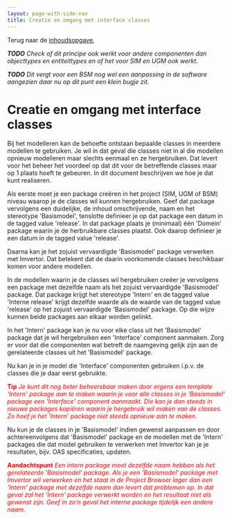 ```yaml
---
layout: page-with-side-nav
title: Creatie en omgang met interface classes
---
```

Terug naar de [inhoudsopgave](index),

_**TODO** Check of dit principe ook werkt voor andere componenten dan objecttypes en entiteittypes en of het 
voor SIM en UGM ook werkt._

_**TODO** Dit vergt voor een BSM nog wel een aanpassing in de software aangezien daar nu op dit punt een klein
bugje zit._

# Creatie en omgang met interface classes
Bij het modelleren kan de behoefte ontstaan bepaalde classes in meerdere modellen te gebruiken. Je wil in dat 
geval die classes niet in al die modellen opnieuw modelleren maar slechts eenmaal en ze hergebruiken. Dat levert 
voor het beheer het voordeel op dat dit voor de betreffende classes maar op 1 plaats hoeft te gebeuren. In dit 
document beschrijven we hoe je dat kunt realiseren.

Als eerste moet je een package creëren in het project (SIM, UGM of BSM) niveau waarop je de classes wil kunnen 
hergebruiken. Geef dat package vervolgens een duidelijke, de inhoud omschrijvende, naam en het stereotype 
'Basismodel', tenslotte definieer je op dat package een datum in de tagged value 'release'. In dat package plaats 
je (minimaal) één 'Domein' package waarin je de herbruikbare classes plaatst. Ook daarop definieer je een datum 
in de tagged value 'release'.

Daarna kan je het zojuist vervaardigde 'Basismodel' package verwerken met Imvertor. Dat betekent dat de daarin 
voorkomende classes beschikbaar komen voor andere modellen.

In de modellen waarin je de classes wil hergebruiken creëer je vervolgens een package met dezelfde naam als het 
zojuist vervaardigde 'Basismodel' package. Dat package krijgt het stereotype 'Intern' en de tagged value 'Interne 
release' krijgt dezelfde waarde als de waarde van de tagged value 'release' op het zojuist vervaardigde 'Basismodel'
package. Op die wijze kunnen beide packages aan elkaar worden gelinkt.

In het 'Intern' package kan je nu voor elke class uit het 'Basismodel' package dat je wil hergebruiken een 
'Interface' component aanmaken. Zorg er voor dat die componenten wat betreft de naamgeving gelijk zijn aan de 
gerelateerde classes uit het 'Basismodel' package.

Nu kan je in je model die 'Interface' componenten gebruiken i.p.v. de classes die je daar eerst gebruikte.

<b><span style="color:red">Tip</span></b> <i><span style="color:red">Je kunt dit nog beter beheersbaar maken door ergens een template 'Intern' package aan te maken waarin je
voor alle classes in je 'Basismodel' package een 'Interface' component aanmaakt. Die kan je dan steeds in nieuwe 
packages kopiëren waarin je hergebruik wil maken van de classes. Zo hoef je het 'Intern' package niet steeds opnieuw 
aan te maken.</span></i>

Nu kun je de classes in je 'Basismodel' indien gewenst aanpassen en door achtereenvolgens dat 'Basismodel' package 
en de modellen met de 'Intern' packages die dat model gebruiken te verwerken met Imvertor kan je je resultaten, bijv. 
OAS specificaties, updaten.

<b><span style="color:red">Aandachtspunt</span></b> <i><span style="color:red">Een intern package moet dezelfde naam hebben als het gerelateerde 'Basismodel' package. Als je 
een 'Basismodel' package met Imvertor wil verwerken en het staat in de Project Browser lager dan een 'Intern' package
met dezelfde naam dan levert dat problemen op. In dat geval zal het 'Intern' package verwerkt worden en het resultaat
niet als gewenst zijn. Geef in zo'n geval het interne package tijdelijk een andere naam.</span></i>
